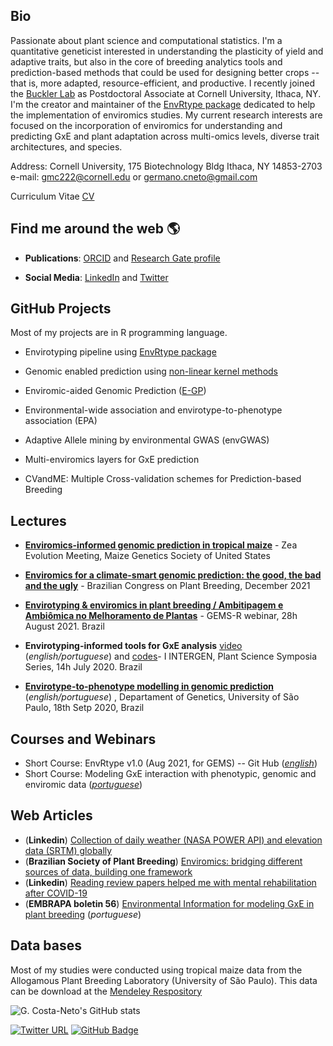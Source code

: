 ## Bio

Passionate about plant science and computational statistics. I'm a quantitative geneticist interested in understanding the plasticity of yield and adaptive traits, but also in the core of breeding analytics tools and prediction-based methods that could be used for designing better crops -- that is, more adapted, resource-efficient, and productive. I recently joined the [Buckler Lab](https://www.maizegenetics.net/) as Postdoctoral Associate at Cornell University, Ithaca, NY. I'm the creator and maintainer of the [EnvRtype package](https://github.com/allogamous/EnvRtype/blob/master/README.md) dedicated to help the implementation of enviromics studies. My current research interests are focused on the incorporation of enviromics for understanding and predicting GxE and plant adaptation across multi-omics levels, diverse trait architectures, and species. 

Address: Cornell University, 175 Biotechnology Bldg  Ithaca, NY 14853-2703  
e-mail:  gmc222@cornell.edu or germano.cneto@gmail.com

Curriculum Vitae [CV](https://github.com/gcostaneto/gcostaneto/blob/main/CV_Germano%20Costa%20Neto_update.pdf)

## **Find me around the web** 🌎

- **Publications**: [ORCID](https://orcid.org/0000-0003-1137-6786) and [Research Gate profile](https://www.researchgate.net/profile/Germano-Costa-Neto)
 
- **Social Media**: [LinkedIn](https://www.linkedin.com/in/germanocneto/) and [Twitter](https://twitter.com/germanocneto)

## **GitHub Projects**

Most of my projects are in R programming language.


- Envirotyping pipeline using [EnvRtype package](https://github.com/allogamous/EnvRtype/blob/master/README.md)
 <!-- -->
- Genomic enabled prediction using [non-linear kernel methods](https://github.com/gcostaneto/KernelMethods)
<!-- - Implement maps of adaptation using [frGIS package](https://github.com/gcostaneto/frGIS) -->
- Enviromic-aided Genomic Prediction ([E-GP](https://github.com/gcostaneto/EGP/blob/main/README.md))
 <!-- -->
- Environmental-wide association and envirotype-to-phenotype association (EPA) 
 <!-- -->
- Adaptive Allele mining by environmental GWAS (envGWAS)
 <!-- -->
- Multi-enviromics layers for GxE prediction
 <!-- -->
- CVandME: Multiple Cross-validation schemes for Prediction-based Breeding
  

## Lectures
  
- [**Enviromics-informed genomic prediction in tropical maize**](https://www.youtube.com/watch?v=2-sniNxjxRU&t=245s) - Zea Evolution Meeting, Maize Genetics Society of United States

- [**Enviromics for a climate-smart genomic prediction: the good, the bad and the ugly**](https://www.youtube.com/watch?v=2Gf4ufWzJyQ) - Brazilian Congress on Plant Breeding, December 2021
- [**Envirotyping & enviromics in plant breeding / Ambitipagem e Ambiômica no Melhoramento de Plantas**](*english/portuguese*) - GEMS-R webinar, 28h August 2021. Brazil
- **Envirotyping-informed tools for GxE analysis** [video](https://www.youtube.com/watch?v=apg-o6NHLD8&t=78s) (*english/portuguese*) and [codes](https://github.com/gcostaneto/EnvRtype_course)- I INTERGEN, Plant Science Symposia Series, 14h July 2020. Brazil
- [**Envirotype-to-phenotype modelling in genomic prediction**](https://www.youtube.com/watch?v=IPLFPUVBp40&t=3301s) (*english/portuguese*) , Departament of Genetics, University of São Paulo, 18th Setp 2020, Brazil

## Courses and Webinars

- Short Course: EnvRtype v1.0 (Aug 2021, for GEMS) -- Git Hub (*[english](https://github.com/gcostaneto/GEMS_R)*)
- Short Course: Modeling GxE interaction with phenotypic, genomic and enviromic data (*[portuguese]()*)

## Web Articles

- (**Linkedin**)  [Collection of daily weather (NASA POWER API) and elevation data (SRTM) globally](https://www.linkedin.com/pulse/collection-daily-weather-nasa-power-api-elevation-data-costa-neto/)
- (**Brazilian Society of Plant Breeding**) [Enviromics: bridging different sources of data, building one framework](https://cbab.sbmp.org.br/2021/07/06/article-enviromics-bridging-different-sources-of-data-building-one-framework/)
- (**Linkedin**)  [Reading review papers helped me with mental rehabilitation after COVID-19](https://www.linkedin.com/pulse/reading-review-papers-helped-me-mental-rehabilitation-costa-neto/)
- (**EMBRAPA boletin 56**) [Environmental Information for modeling GxE in plant breeding](https://www.infoteca.cnptia.embrapa.br/infoteca/bitstream/doc/1124389/1/CNPAF-2020-BPD56.pdf) (*portuguese*)

## Data bases

Most of my studies were conducted using tropical maize data from the Allogamous Plant Breeding Laboratory (University of São Paulo). This data can be download at the [Mendeley Respository](https://data.mendeley.com/research-data/?page=0&search=%22Fritsche-Neto%22%20)


![G. Costa-Neto's GitHub stats](https://github-readme-stats.vercel.app/api?username=gcostaneto&show_icons=true&theme=dark&count_private=true)

[![Twitter URL](https://img.shields.io/twitter/follow/germanocneto?style=social)](https://twitter.com/intent/follow?screen_name=germanocneto)
[![GitHub Badge](https://img.shields.io/github/followers/gcostaneto?style=social)](https://github.com/gcostaneto?tab=followers)

